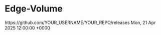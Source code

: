 # Edge-Volume

<?xml version="1.0" encoding="utf-8"?>
<rss version="2.0" xmlns:sparkle="http://www.andymatuschak.org/xml-namespaces/sparkle">
  <channel>
    <title>Edge Volume Updates</title>
    <item>
      <title>Version 1.1</title>
      <sparkle:releaseNotesLink>https://github.com/YOUR_USERNAME/YOUR_REPO/releases</sparkle:releaseNotesLink>
      <pubDate>Mon, 21 Apr 2025 12:00:00 +0000</pubDate>
      <enclosure
        url="https://github.com/YOUR_USERNAME/YOUR_REPO/releases/download/v1.1/EdgeVolume.zip"
        sparkle:version="1100"
        sparkle:shortVersionString="1.1"
        length="12345678"
        type="application/octet-stream" />
    </item>
  </channel>
</rss>
